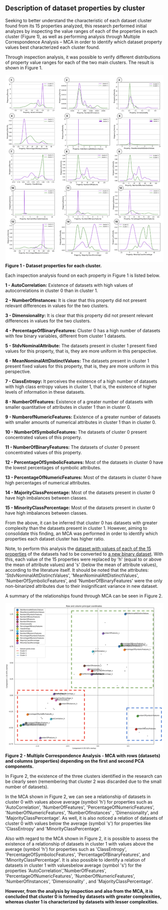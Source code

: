

## Description of dataset properties by cluster

Seeking to better understand the characteristic of each dataset cluster found from its 15 properties analyzed, this research performed initial analyzes by inspecting the value ranges of each of the properties in each cluster (Figure 1), as well as performing analysis through Multiple Correspondence Analysis – MCA in order to identify which dataset property values best characterized each cluster found.

Through inspection analysis, it was possible to verify different distributions of property value ranges for each of the two main clusters. The result is shown in Figure 1.

![alt text](https://github.com/josesousaribeiro/XAI-Benchmark/blob/main/Openml/full_properties_by_cluster_in_frame_.png)
**Figure 1 - Dataset properties for each cluster.**

Each inspection analysis found on each property in Figure 1 is listed below.

**1 - AutoCorrelation:** Existence of datasets with high values of autocorrelations in cluster 0 than in cluster 1. 

**2 - NumberOfInstances:** It is clear that this property did not present relevant differences in values for the two clusters.

**3 - Dimensionality:** It is clear that this property did not present relevant differences in values for the two clusters.

**4 - PercentageOfBinaryFeatures:** Cluster 0 has a high number of datasets with few binary variables, different from cluster 1 datasets. 

**5 - StdvNominalAttribute:** The datasets present in cluster 1 present fixed values for this property, that is, they are more uniform in this perspective.

**6 - MeanNominalAttDistinctValues:** The datasets present in cluster 1 present fixed values for this property, that is, they are more uniform in this perspective.

**7 - ClassEntropy:** It perceives the existence of a high number of datasets with high class entropy values ​​in cluster 1, that is, the existence of higher levels of information in these datasets.

**8 - NumberOfFeatures:** Existence of a greater number of datasets with smaller quantitative of attributes in cluster 1 than in cluster 0.

**9 - NumberofNumericFeatures:** Existence of a greater number of datasets with smaller amounts of numerical attributes in cluster 1 than in cluster 0.

**10 - NumberOfSymbolicFeatures:** The datasets of cluster 0 present concentrated values ​​of this property.

**11 - NumberOfBinaryFeatures:** The datasets of cluster 0 present concentrated values ​​of this property.

**12 - PercentageOfSymbolicFeatures:** Most of the datasets in cluster 0 have the lowest percentages of symbolic attributes.

**13 - PercentageOfNumericFeatures:** Most of the datasets in cluster 0 have high percentages of numerical attributes.

**14 - MajorityClassPercentage:** Most of the datasets present in cluster 0 have high imbalances between classes.

**15 - MinorityClassPercentage:** Most of the datasets present in cluster 0 have high imbalances between classes.


From the above, it can be inferred that cluster 0 has datasets with greater complexity than the datasets present in cluster 1. However, aiming to consolidate this finding, an MCA was performed in order to identify which properties each dataset cluster has higher ratio.

Note, to perform this analysis the [dataset with values of each of the 15 properties](https://github.com/josesousaribeiro/XAI-Benchmark/blob/main/Openml/df_dataset_properties.csv) of the datasets had to be converted to [a new binary dataset](https://github.com/josesousaribeiro/XAI-Benchmark/blob/main/Openml/df_properties_binarized.csv). With this, each value of the 15 properties were replaced by 'h' (equal to or above the mean of attribute values) and 's' (below the mean of attribute values), according to the literature itself. It should be noted that the attributes: 'StdvNominalAttDistinctValues', 'MeanNominalAttDistinctValues', 'NumberOfSymbolicFeatures', and 'NumberOfBinaryFeatures' were the only non-binarized attributes due to their insignificant variance in new dataset.

A summary of the relationships found through MCA can be seen in Figure 2.

![alt text](https://github.com/josesousaribeiro/XAI-Benchmark/blob/main/Figures/mca_dataset_properties.png)
**Figure 2 - Multiple Correspondence Analysis - MCA with rows (datasets) and columns (properties) depending on the first and second PCA components.**

In Figure 2, the existence of the three clusters identified in the research can be clearly seen (remembering that cluster 2 was discarded due to the small number of datasets).

In the MCA shown in Figure 2, we can see a relationship of datasets in cluster 0 with values ​​above average (symbol 'h') for properties such as 'AutoCorrelation', 'NumberOfFeatures', 'PercentageOfNumericFeatures', 'NumberOfNumericFeatures', 'NumberOfInstances' , 'Dimensionality', and 'MajorityClassPercentage'. As well, it is also noticed a relation of datasets of cluster 0 with values ​​below the average (symbol 's') for properties like 'ClassEntropy' and 'MinorityClassPercentage'.

Also with regard to the MCA shown in Figure 2, it is possible to assess the existence of a relationship of datasets in cluster 1 with values ​​above the average (symbol 'h') for properties such as 'ClassEntropy', 'PercentageOfSymbolocFeatures', 'PercentageOfBinaryFeatures', and 'MinorityClassPercentage'. It is also possible to identify a relation of datasets in cluster 1 with values ​​below average (symbol 's') for the properties 'AutoCorrelation','NumberOfFeatures', 'PercentageOfNumericFeatures', 'NumberOfNumericFeatures', 'NumberOfInstances', 'Dimensionality' , and 'MajorityClassPercentage'.

**However, from the analysis by inspection and also from the MCA, it is concluded that cluster 0 is formed by datasets with greater complexities, whereas cluster 1 is characterized by datasets with lesser complexities.**

